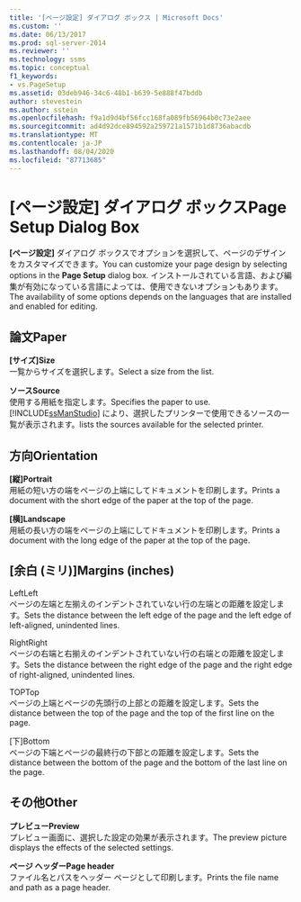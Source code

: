 ```yaml
---
title: '[ページ設定] ダイアログ ボックス | Microsoft Docs'
ms.custom: ''
ms.date: 06/13/2017
ms.prod: sql-server-2014
ms.reviewer: ''
ms.technology: ssms
ms.topic: conceptual
f1_keywords:
- vs.PageSetup
ms.assetid: 03deb946-34c6-48b1-b639-5e888f47bddb
author: stevestein
ms.author: sstein
ms.openlocfilehash: f9a1d9d4bf56fcc168fa089fb56964b0c73e2aee
ms.sourcegitcommit: ad4d92dce894592a259721a1571b1d8736abacdb
ms.translationtype: MT
ms.contentlocale: ja-JP
ms.lasthandoff: 08/04/2020
ms.locfileid: "87713685"
---
```

# <a name="page-setup-dialog-box"></a><span data-ttu-id="e1719-102">[ページ設定] ダイアログ ボックス</span><span class="sxs-lookup"><span data-stu-id="e1719-102">Page Setup Dialog Box</span></span>
  <span data-ttu-id="e1719-103">**[ページ設定]** ダイアログ ボックスでオプションを選択して、ページのデザインをカスタマイズできます。</span><span class="sxs-lookup"><span data-stu-id="e1719-103">You can customize your page design by selecting options in the **Page Setup** dialog box.</span></span> <span data-ttu-id="e1719-104">インストールされている言語、および編集が有効になっている言語によっては、使用できないオプションもあります。</span><span class="sxs-lookup"><span data-stu-id="e1719-104">The availability of some options depends on the languages that are installed and enabled for editing.</span></span>  
  
## <a name="paper"></a><span data-ttu-id="e1719-105">論文</span><span class="sxs-lookup"><span data-stu-id="e1719-105">Paper</span></span>  
 <span data-ttu-id="e1719-106">**[サイズ]**</span><span class="sxs-lookup"><span data-stu-id="e1719-106">**Size**</span></span>  
 <span data-ttu-id="e1719-107">一覧からサイズを選択します。</span><span class="sxs-lookup"><span data-stu-id="e1719-107">Select a size from the list.</span></span>  
  
 <span data-ttu-id="e1719-108">**ソース**</span><span class="sxs-lookup"><span data-stu-id="e1719-108">**Source**</span></span>  
 <span data-ttu-id="e1719-109">使用する用紙を指定します。</span><span class="sxs-lookup"><span data-stu-id="e1719-109">Specifies the paper to use.</span></span> [!INCLUDE[ssManStudio](../../includes/ssmanstudio-md.md)] <span data-ttu-id="e1719-110">により、選択したプリンターで使用できるソースの一覧が表示されます。</span><span class="sxs-lookup"><span data-stu-id="e1719-110">lists the sources available for the selected printer.</span></span>  
  
## <a name="orientation"></a><span data-ttu-id="e1719-111">方向</span><span class="sxs-lookup"><span data-stu-id="e1719-111">Orientation</span></span>  
 <span data-ttu-id="e1719-112">**[縦]**</span><span class="sxs-lookup"><span data-stu-id="e1719-112">**Portrait**</span></span>  
 <span data-ttu-id="e1719-113">用紙の短い方の端をページの上端にしてドキュメントを印刷します。</span><span class="sxs-lookup"><span data-stu-id="e1719-113">Prints a document with the short edge of the paper at the top of the page.</span></span>  
  
 <span data-ttu-id="e1719-114">**[横]**</span><span class="sxs-lookup"><span data-stu-id="e1719-114">**Landscape**</span></span>  
 <span data-ttu-id="e1719-115">用紙の長い方の端をページの上端にしてドキュメントを印刷します。</span><span class="sxs-lookup"><span data-stu-id="e1719-115">Prints a document with the long edge of the paper at the top of the page.</span></span>  
  
## <a name="margins-inches"></a><span data-ttu-id="e1719-116">[余白 (ミリ)]</span><span class="sxs-lookup"><span data-stu-id="e1719-116">Margins (inches)</span></span>  
 <span data-ttu-id="e1719-117">Left</span><span class="sxs-lookup"><span data-stu-id="e1719-117">Left</span></span>  
 <span data-ttu-id="e1719-118">ページの左端と左揃えのインデントされていない行の左端との距離を設定します。</span><span class="sxs-lookup"><span data-stu-id="e1719-118">Sets the distance between the left edge of the page and the left edge of left-aligned, unindented lines.</span></span>  
  
 <span data-ttu-id="e1719-119">Right</span><span class="sxs-lookup"><span data-stu-id="e1719-119">Right</span></span>  
 <span data-ttu-id="e1719-120">ページの右端と右揃えのインデントされていない行の右端との距離を設定します。</span><span class="sxs-lookup"><span data-stu-id="e1719-120">Sets the distance between the right edge of the page and the right edge of right-aligned, unindented lines.</span></span>  
  
 <span data-ttu-id="e1719-121">TOP</span><span class="sxs-lookup"><span data-stu-id="e1719-121">Top</span></span>  
 <span data-ttu-id="e1719-122">ページの上端とページの先頭行の上部との距離を設定します。</span><span class="sxs-lookup"><span data-stu-id="e1719-122">Sets the distance between the top of the page and the top of the first line on the page.</span></span>  
  
 <span data-ttu-id="e1719-123">[下]</span><span class="sxs-lookup"><span data-stu-id="e1719-123">Bottom</span></span>  
 <span data-ttu-id="e1719-124">ページの下端とページの最終行の下部との距離を設定します。</span><span class="sxs-lookup"><span data-stu-id="e1719-124">Sets the distance between the bottom of the page and the bottom of the last line on the page.</span></span>  
  
## <a name="other"></a><span data-ttu-id="e1719-125">その他</span><span class="sxs-lookup"><span data-stu-id="e1719-125">Other</span></span>  
 <span data-ttu-id="e1719-126">**プレビュー**</span><span class="sxs-lookup"><span data-stu-id="e1719-126">**Preview**</span></span>  
 <span data-ttu-id="e1719-127">プレビュー画面に、選択した設定の効果が表示されます。</span><span class="sxs-lookup"><span data-stu-id="e1719-127">The preview picture displays the effects of the selected settings.</span></span>  
  
 <span data-ttu-id="e1719-128">**ページ ヘッダー**</span><span class="sxs-lookup"><span data-stu-id="e1719-128">**Page header**</span></span>  
 <span data-ttu-id="e1719-129">ファイル名とパスをヘッダー ページとして印刷します。</span><span class="sxs-lookup"><span data-stu-id="e1719-129">Prints the file name and path as a page header.</span></span>  
  
  
